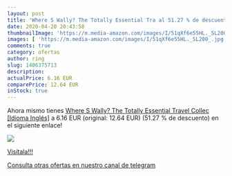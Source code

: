 ```yaml
---
layout: post
title: 'Where S Wally? The Totally Essential Tra al 51.27 % de descuento'
date: 2020-04-20 20:43:58
thumbnailImage: 'https://m.media-amazon.com/images/I/51qXf6e55HL._SL200_.jpg'
images: [ 'https://m.media-amazon.com/images/I/51qXf6e55HL._SL200_.jpg' ]
comments: true
category: ofertas
author: ring
slug: 1406375713
description:
actualPrice: 6.16 EUR
comparePrice: 12.64 EUR
inStock: true
---
```


Ahora mismo tienes [Where S Wally? The Totally Essential Travel Collec [Idioma Inglés]](https://www.amazon.com/dp/1406375713/?tag=redken08-20) a 6.16 EUR (original: 12.64 EUR) (51.27 %  de descuento) en el siguiente enlace!

[![](https://m.media-amazon.com/images/I/51qXf6e55HL._SL200_.jpg)](https://www.amazon.com/dp/1406375713/?tag=redken08-20)

[Visítala!!!](https://www.amazon.com/dp/1406375713/?tag=redken08-20)

[Consulta otras ofertas en nuestro canal de telegram](https://t.me/s/ofertas25)
